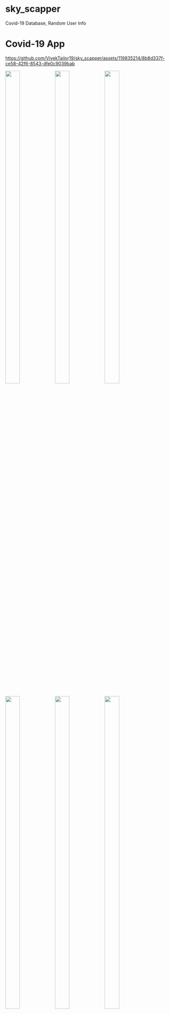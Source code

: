 # sky_scapper
Covid-19 Database, Random User Info

# Covid-19 App

<p>
  
  

https://github.com/VivekTailor19/sky_scapper/assets/119835214/8b8d337f-ce58-42f6-8543-dfe0c9039bab


  
<img src = "https://github.com/VivekTailor19/sky_scapper/assets/119835214/c3bc6b47-888a-4bf4-95fa-9248bba6fdd5" height = "50%" width = "30%"> 
<img src = "https://github.com/VivekTailor19/sky_scapper/assets/119835214/80c184c2-773b-4fda-86e7-4399f0e8cca2" height = "50%" width = "30%"> 
<img src = "https://github.com/VivekTailor19/sky_scapper/assets/119835214/2d9d638f-c412-4c80-9b78-5d5639861593" height = "50%" width = "30%"> 
<img src = "https://github.com/VivekTailor19/sky_scapper/assets/119835214/3f4c4dbc-c4b6-444e-b9e7-ca7eed33ff77" height = "50%" width = "30%"> 
<img src = "https://github.com/VivekTailor19/sky_scapper/assets/119835214/5674af76-474f-4800-96bc-9053e2d92af1" height = "50%" width = "30%"> 
<img src = "https://github.com/VivekTailor19/sky_scapper/assets/119835214/08a1130d-1743-45a3-b768-aff794e87adb" height = "50%" width = "30%"> 
<img src = "https://github.com/VivekTailor19/sky_scapper/assets/119835214/aeacab41-5d04-4b1a-ba37-aaeda8e1ef27" height = "50%" width = "30%"> 
<img src = "https://github.com/VivekTailor19/sky_scapper/assets/119835214/6f370fd8-c4d8-4db3-b7be-e1f6bca5af39" height = "50%" width = "30%"> 
<img src = "https://github.com/VivekTailor19/sky_scapper/assets/119835214/4ea6b2fb-cb7b-4091-9e7b-4535bce354a8" height = "50%" width = "30%"> 
<img src = "https://github.com/VivekTailor19/sky_scapper/assets/119835214/0b573a87-3038-484a-935a-307764f905b8" height = "50%" width = "30%"> 
<img src = "https://github.com/VivekTailor19/sky_scapper/assets/119835214/dd2c97f3-696f-49d0-b68c-499c0781d68f" height = "50%" width = "30%"> 
</p>

# Find random User


https://github.com/VivekTailor19/sky_scapper/assets/119835214/67d6b831-d6b0-4136-9c76-80ddabe6b423


